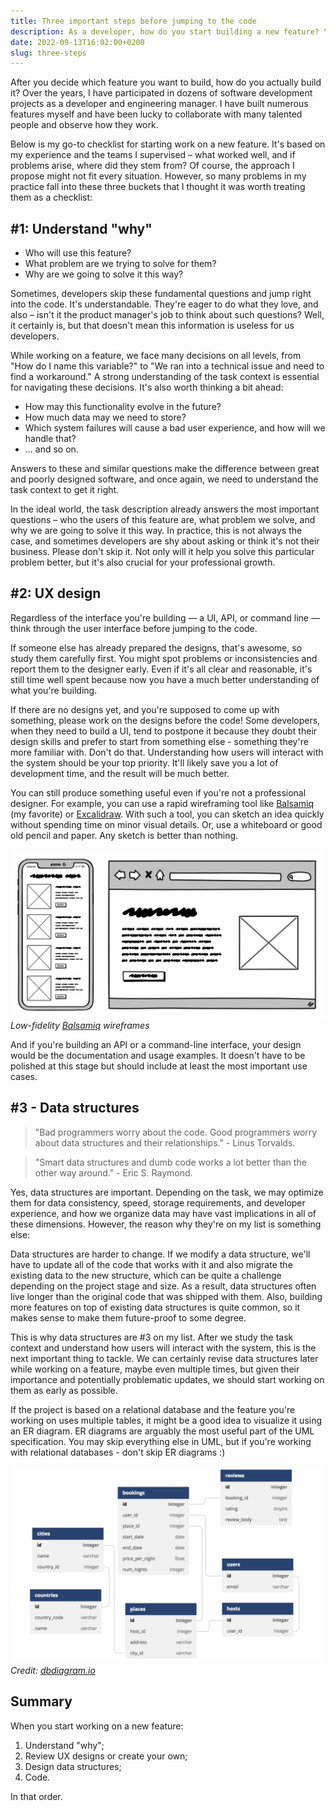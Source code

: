 ```yaml
---
title: Three important steps before jumping to the code
description: As a developer, how do you start building a new feature? You may think, "It depends," and it certainly does. However, there could be frameworks that fit many situations, and I'd like to suggest one
date: 2022-09-13T16:02:00+0200
slug: three-steps
---
```


After you decide which feature you want to build, how do you actually build it? 
Over the years, I have participated in dozens of software development projects 
as a developer and engineering manager. I have built numerous features myself 
and have been lucky to collaborate with many talented people and observe how 
they work.

Below is my go-to checklist for starting work on a new feature. It's based on my 
experience and the teams I supervised – what worked well, and if problems arise, 
where did they stem from? Of course, the approach I propose might not fit every 
situation. However, so many problems in my practice fall into these three 
buckets that I thought it was worth treating them as a checklist:

## #1: Understand "why"

- Who will use this feature?
- What problem are we trying to solve for them?
- Why are we going to solve it this way?

Sometimes, developers skip these fundamental questions and jump right into the
code. It's understandable. They're eager to do what they love, and also – isn't
it the product manager's job to think about such questions? Well, it certainly 
is, but that doesn't mean this information is useless for us developers.

While working on a feature, we face many decisions on all levels, from "How do
I name this variable?" to "We ran into a technical issue and need to find a
workaround." A strong understanding of the task context is essential for
navigating these decisions. It's also worth thinking a bit ahead:

- How may this functionality evolve in the future?
- How much data may we need to store?
- Which system failures will cause a bad user experience, and how will we 
  handle that?
- ... and so on.

Answers to these and similar questions make the difference between great and 
poorly designed software, and once again, we need to understand the task 
context to get it right.

In the ideal world, the task description already answers the most important 
questions – who the users of this feature are, what problem we solve, and why 
we are going to solve it this way. In practice, this is not always the case, 
and sometimes developers are shy about asking or think it's not their business.
Please don't skip it. Not only will it help you solve this particular problem 
better, but it's also crucial for your professional growth.

## #2: UX design

Regardless of the interface you're building — a UI, API, or command line — 
think through the user interface before jumping to the code.

If someone else has already prepared the designs, that's awesome, so study them
carefully first. You might spot problems or inconsistencies and report them to
the designer early. Even if it's all clear and reasonable, it's still time well
spent because now you have a much better understanding of what you're building.

If there are no designs yet, and you're supposed to come up with something, 
please work on the designs before the code! Some developers, when they need to 
build a UI, tend to postpone it because they doubt their design skills and
prefer to start from something else - something they're more familiar with. 
Don't do that. Understanding how users will interact with the system should be
your top priority. It'll likely save you a lot of development time, and the
result will be much better.

You can still produce something useful even if you're not a professional 
designer. For example, you can use a rapid wireframing tool like 
[Balsamiq](https://balsamiq.com) (my favorite) or 
[Excalidraw](https://excalidraw.com). With such a tool, you can sketch an idea
quickly without spending time on minor visual details. Or, use a whiteboard or
good old pencil and paper. Any sketch is better than nothing.

[![Low-fidelity Balsamiq wireframes](balsamiq.png)](balsamiq.png)
*Low-fidelity [Balsamiq](https://balsamiq.com) wireframes*

And if you're building an API or a command-line interface, your design would be
the documentation and usage examples. It doesn't have to be polished at this 
stage but should include at least the most important use cases.

## #3 - Data structures

> "Bad programmers worry about the code. Good programmers worry about data 
> structures and their relationships." - Linus Torvalds.

> "Smart data structures and dumb code works a lot better than the other way 
> around." - Eric S. Raymond. 

Yes, data structures are important. Depending on the task, we may optimize them
for data consistency, speed, storage requirements, and developer experience, 
and how we organize data may have vast implications in all of these dimensions.
However, the reason why they're on my list is something else:

Data structures are harder to change. If we modify a data structure, we'll have
to update all of the code that works with it and also migrate the existing data
to the new structure, which can be quite a challenge depending on the project 
stage and size. As a result, data structures often live longer than the original
code that was shipped with them. Also, building more features on top of existing
data structures is quite common, so it makes sense to make them future-proof to
some degree.

This is why data structures are #3 on my list. After we study the task context
and understand how users will interact with the system, this is the next 
important thing to tackle. We can certainly revise data structures later while
working on a feature, maybe even multiple times, but given their importance and
potentially problematic updates, we should start working on them as early as
possible.

If the project is based on a relational database and the feature you're working
on uses multiple tables, it might be a good idea to visualize it using an ER 
diagram. ER diagrams are arguably the most useful part of the UML 
specification. You may skip everything else in UML, but if you're working with
relational databases - don't skip ER diagrams :)

[![ER diagram example](dbdiagram.png)](dbdiagram.png)
*Credit: [dbdiagram.io](https://dbdiagram.io)*

## Summary

When you start working on a new feature:

1. Understand "why";
2. Review UX designs or create your own;
3. Design data structures;
4. Code.

In that order.
